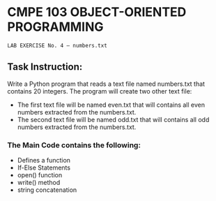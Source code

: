# CMPE 103 OBJECT-ORIENTED PROGRAMMING
```
LAB EXERCISE No. 4 – numbers.txt
```

## Task Instruction:
Write a Python program that reads a text file named numbers.txt that contains 20 integers. The program will create two other text file:
* The first text file will be named even.txt that will contains all even numbers extracted from the numbers.txt. 
* The second text file will be named odd.txt that will contains all odd numbers extracted from the numbers.txt. 

### The Main Code contains the following:
* Defines a function 
* If-Else Statements
* open() function
* write() method
* string concatenation 
